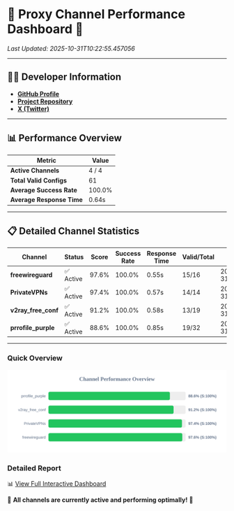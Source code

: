 # 🌟 Proxy Channel Performance Dashboard 🌟

_Last Updated: 2025-10-31T10:22:55.457056_

---

## 👩‍💻 Developer Information

- **[GitHub Profile](https://github.com/4n0nymou3)**  
- **[Project Repository](https://github.com/4n0nymou3/multi-proxy-config-fetcher)**  
- **[X (Twitter)](https://x.com/4n0nymou3)**  

---

## 📊 Performance Overview

| Metric                | Value       |
|-----------------------|-------------|
| **Active Channels**   | 4 / 4       |
| **Total Valid Configs** | 61          |
| **Average Success Rate** | 100.0%      |
| **Average Response Time** | 0.64s       |

---

## 📋 Detailed Channel Statistics

| Channel          | Status     | Score  | Success Rate | Response Time | Valid/Total | Last Success               |
|------------------|------------|--------|--------------|---------------|-------------|----------------------------|
| **freewireguard**  | ✅ Active  | 97.6%  | 100.0% | 0.55s         | 15/16       | 2025-10-31T10:22:55.455302 |
| **PrivateVPNs**  | ✅ Active  | 97.4%  | 100.0% | 0.57s         | 14/14       | 2025-10-31T10:22:54.877417 |
| **v2ray_free_conf**  | ✅ Active  | 91.2%  | 100.0% | 0.58s         | 13/19       | 2025-10-31T10:22:54.264528 |
| **prrofile_purple**  | ✅ Active  | 88.6%  | 100.0% | 0.85s         | 19/32       | 2025-10-31T10:22:53.627903 |

---

### Quick Overview
<div align="center">
  <a href="https://raw.githubusercontent.com/nullluser/NullRepo/refs/heads/main/assets/channel_stats_chart.svg">
    <img src="https://raw.githubusercontent.com/nullluser/NullRepo/refs/heads/main/assets/channel_stats_chart.svg" alt="Source Performance Statistics" width="800">
  </a>
</div>

### Detailed Report
📊 [View Full Interactive Dashboard](https://htmlpreview.github.io/?https://github.com/nullluser/NullRepo/blob/main/assets/performance_report.html)

🎉 **All channels are currently active and performing optimally!** 🎉
